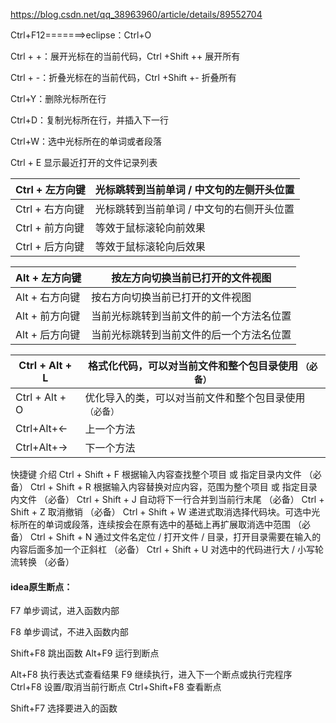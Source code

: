 

https://blog.csdn.net/qq_38963960/article/details/89552704



Ctrl+F12=======>eclipse：Ctrl+O



Ctrl + +：展开光标在的当前代码，Ctrl +Shift ++  展开所有

Ctrl + -：折叠光标在的当前代码，Ctrl +Shift +- 折叠所有

Ctrl+Y：删除光标所在行

Ctrl+D：复制光标所在行，并插入下一行

Ctrl+W：选中光标所在的单词或者段落

Ctrl + E	显示最近打开的文件记录列表

| Ctrl + 左方向键 | 光标跳转到当前单词 / 中文句的左侧开头位置 |
| --------------- | ----------------------------------------- |
| Ctrl + 右方向键 | 光标跳转到当前单词 / 中文句的右侧开头位置 |
| Ctrl + 前方向键 | 等效于鼠标滚轮向前效果                    |
| Ctrl + 后方向键 | 等效于鼠标滚轮向后效果                    |

| Alt + 左方向键 | 按左方向切换当前已打开的文件视图         |
| -------------- | ---------------------------------------- |
| Alt + 右方向键 | 按右方向切换当前已打开的文件视图         |
| Alt + 前方向键 | 当前光标跳转到当前文件的前一个方法名位置 |
| Alt + 后方向键 | 当前光标跳转到当前文件的后一个方法名位置 |



| Ctrl + Alt + L | 格式化代码，可以对当前文件和整个包目录使用 `（必备）`   |
| -------------- | ------------------------------------------------------- |
| Ctrl + Alt + O | 优化导入的类，可以对当前文件和整个包目录使用 `（必备）` |
| Ctrl+Alt+<-    | 上一个方法                                              |
| Ctrl+Alt+->    | 下一个方法                                              |



快捷键	介绍
Ctrl + Shift + F	根据输入内容查找整个项目 或 指定目录内文件 （必备）
Ctrl + Shift + R	根据输入内容替换对应内容，范围为整个项目 或 指定目录内文件 （必备）
Ctrl + Shift + J	自动将下一行合并到当前行末尾 （必备）
Ctrl + Shift + Z	取消撤销 （必备）
Ctrl + Shift + W	递进式取消选择代码块。可选中光标所在的单词或段落，连续按会在原有选中的基础上再扩展取消选中范围 （必备）
Ctrl + Shift + N	通过文件名定位 / 打开文件 / 目录，打开目录需要在输入的内容后面多加一个正斜杠 （必备）
Ctrl + Shift + U	对选中的代码进行大 / 小写轮流转换 （必备）



#### idea原生断点：

F7 单步调试，进入函数内部

F8 单步调试，不进入函数内部

Shift+F8 跳出函数
Alt+F9 运行到断点

Alt+F8 执行表达式查看结果
F9 继续执行，进入下一个断点或执行完程序
Ctrl+F8 设置/取消当前行断点
Ctrl+Shift+F8 查看断点

Shift+F7 选择要进入的函数